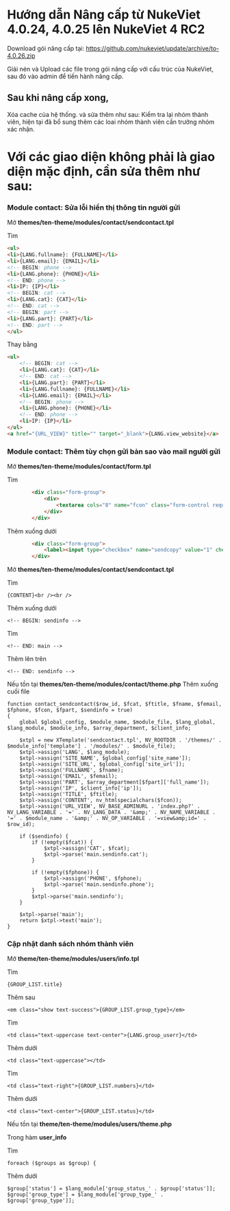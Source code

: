 # Hướng dẫn Nâng cấp từ NukeViet 4.0.24, 4.0.25 lên NukeViet 4 RC2

Download gói nâng cấp tại: https://github.com/nukeviet/update/archive/to-4.0.26.zip

Giải nén và Upload các file trong gói nâng cấp với cấu trúc của NukeViet, sau đó vào admin để tiến hành nâng cấp.

## Sau khi nâng cấp xong, 

Xóa cache của hệ thống. và sửa thêm như sau: Kiểm tra lại nhóm thành viên, hiện tại đã bổ sung thêm các loai nhóm thành viên cần trưởng nhóm xác nhận.

# Với các giao diện không phải là giao diện mặc định, cần sửa thêm như sau:
### Module contact: Sửa lỗi hiển thị thông tin người gửi
Mở **themes/ten-theme/modules/contact/sendcontact.tpl**

Tìm
```html
<ul>
<li>{LANG.fullname}: {FULLNAME}</li>
<li>{LANG.email}: {EMAIL}</li>
<!-- BEGIN: phone -->
<li>{LANG.phone}: {PHONE}</li>
<!-- END: phone -->
<li>IP: {IP}</li>
<!-- BEGIN: cat -->
<li>{LANG.cat}: {CAT}</li>
<!-- END: cat -->
<!-- BEGIN: part -->
<li>{LANG.part}: {PART}</li>
<!-- END: part -->
</ul>
```

Thay bằng
```html
<ul>
    <!-- BEGIN: cat -->
    <li>{LANG.cat}: {CAT}</li>
    <!-- END: cat -->
    <li>{LANG.part}: {PART}</li>
    <li>{LANG.fullname}: {FULLNAME}</li>
    <li>{LANG.email}: {EMAIL}</li>
    <!-- BEGIN: phone -->
    <li>{LANG.phone}: {PHONE}</li>
    <!-- END: phone -->
    <li>IP: {IP}</li>
</ul>
<a href="{URL_VIEW}" title="" target="_blank">{LANG.view_website}</a>
```

### Module contact: Thêm tùy chọn gửi bản sao vào mail người gửi
Mở **themes/ten-theme/modules/contact/form.tpl**

Tìm
```html
		<div class="form-group">
            <div>
    			<textarea cols="8" name="fcon" class="form-control required" maxlength="1000" placeholder="{LANG.content}" onkeypress="nv_validErrorHidden(this);" data-mess="{LANG.error_content}"></textarea>
            </div>
		</div>
```
Thêm xuống dưới
```html
        <div class="form-group">
            <label><input type="checkbox" name="sendcopy" value="1" checked="checked" /><span>{LANG.sendcopy}</span></label>
        </div>
```

Mở **themes/ten-theme/modules/contact/sendcontact.tpl**

Tìm
```
{CONTENT}<br /><br />
```
Thêm xuống dưới
```
<!-- BEGIN: sendinfo -->
```
Tìm
```
<!-- END: main -->
```
Thêm lên trên
```
<!-- END: sendinfo -->
```

Nếu tồn tại **themes/ten-theme/modules/contact/theme.php**
Thêm xuống cuối file
```
function contact_sendcontact($row_id, $fcat, $ftitle, $fname, $femail, $fphone, $fcon, $fpart, $sendinfo = true)
{
    global $global_config, $module_name, $module_file, $lang_global, $lang_module, $module_info, $array_department, $client_info;

    $xtpl = new XTemplate('sendcontact.tpl', NV_ROOTDIR . '/themes/' . $module_info['template'] . '/modules/' . $module_file);
    $xtpl->assign('LANG', $lang_module);
    $xtpl->assign('SITE_NAME', $global_config['site_name']);
    $xtpl->assign('SITE_URL', $global_config['site_url']);
    $xtpl->assign('FULLNAME', $fname);
    $xtpl->assign('EMAIL', $femail);
	$xtpl->assign('PART', $array_department[$fpart]['full_name']);
    $xtpl->assign('IP', $client_info['ip']);
    $xtpl->assign('TITLE', $ftitle);
    $xtpl->assign('CONTENT', nv_htmlspecialchars($fcon));
    $xtpl->assign('URL_VIEW', NV_BASE_ADMINURL . 'index.php?' . NV_LANG_VARIABLE . '=' . NV_LANG_DATA . '&amp;' . NV_NAME_VARIABLE . '=' . $module_name . '&amp;' . NV_OP_VARIABLE . '=view&amp;id=' . $row_id);

	if ($sendinfo) {
		if (!empty($fcat)) {
			$xtpl->assign('CAT', $fcat);
			$xtpl->parse('main.sendinfo.cat');
		}

		if (!empty($fphone)) {
			$xtpl->assign('PHONE', $fphone);
			$xtpl->parse('main.sendinfo.phone');
		}
		$xtpl->parse('main.sendinfo');
	}

    $xtpl->parse('main');
    return $xtpl->text('main');
}
```

### Cập nhật danh sách nhóm thành viên
Mở **theme/ten-theme/modules/users/info.tpl**

Tìm
```
{GROUP_LIST.title}
```
Thêm sau
```
<em class="show text-success">{GROUP_LIST.group_type}</em>
```
Tìm
```
<td class="text-uppercase text-center">{LANG.group_userr}</td>
```
Thêm dưới
```
<td class="text-uppercase"></td>
```
Tìm
```
<td class="text-right">{GROUP_LIST.numbers}</td>
```
Thêm dưới
```
<td class="text-center">{GROUP_LIST.status}</td>
```

Nếu tồn tại **theme/ten-theme/modules/users/theme.php**

Trong hàm **user_info**

Tìm
```
foreach ($groups as $group) {
```
Thêm dưới
```
$group['status'] = $lang_module['group_status_' . $group['status']];
$group['group_type'] = $lang_module['group_type_' . $group['group_type']];
```
